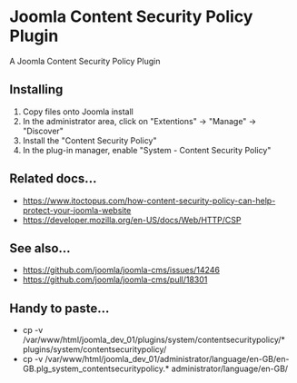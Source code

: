 # Joomla Content Security Policy Plugin
A Joomla Content Security Policy Plugin

## Installing
1. Copy files onto Joomla install
2. In the administrator area, click on "Extentions" -> "Manage" -> "Discover"
3. Install the "Content Security Policy"
4. In the plug-in manager, enable "System - Content Security Policy"



## Related docs...
* https://www.itoctopus.com/how-content-security-policy-can-help-protect-your-joomla-website
* https://developer.mozilla.org/en-US/docs/Web/HTTP/CSP

## See also...
* https://github.com/joomla/joomla-cms/issues/14246
* https://github.com/joomla/joomla-cms/pull/18301

## Handy to paste...
* cp -v /var/www/html/joomla_dev_01/plugins/system/contentsecuritypolicy/* plugins/system/contentsecuritypolicy/
* cp -v /var/www/html/joomla_dev_01/administrator/language/en-GB/en-GB.plg_system_contentsecuritypolicy.*  administrator/language/en-GB/



